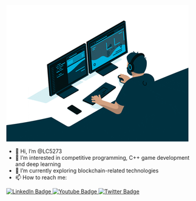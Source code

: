 
![](programming.gif)

- 👋 Hi, I’m @LC5273
- 👀 I’m interested in competitive programming, C++ game development and deep learning
- 🌱 I’m currently exploring blockchain-related technologies
- 📫 How to reach me:

<div id="badges">
  <a href="https://www.linkedin.com/in/daniel-nicolae-dima-341869138">
    <img src="https://img.shields.io/badge/LinkedIn-blue?style=for-the-badge&logo=linkedin&logoColor=white" alt="LinkedIn Badge"/>
  </a>
  <a href="https://www.youtube.com/channel/UCYynvS4AI8bY_5UEnXbry0w/featured">
    <img src="https://img.shields.io/badge/YouTube-red?style=for-the-badge&logo=youtube&logoColor=white" alt="Youtube Badge"/>
  </a>
  <a href="https://twitter.com/DanielDima5273">
    <img src="https://img.shields.io/badge/Twitter-blue?style=for-the-badge&logo=twitter&logoColor=white" alt="Twitter Badge"/>
  </a>
</div>

<!---
LC5273/LC5273 is a ✨ special ✨ repository because its `README.md` (this file) appears on your GitHub profile.
You can click the Preview link to take a look at your changes.
--->
